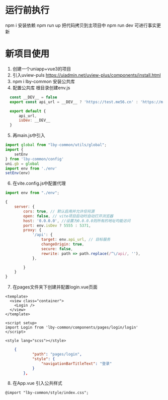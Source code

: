 # 运行前执行

npm i 安装依赖
npm run up  把代码拷贝到主项目中
npm run dev 可进行事实更新

# 新项目使用
1. 创建一个uniapp+vue3的项目
2. 引入uview-puls https://uiadmin.net/uview-plus/components/install.html
3. npm i lby-common
   安装公共库
4. 配置公共库
  根目录创建env.js
  

```js
  const __DEV__ = false
  export const api_url = __DEV__ ? 'https://test.me56.cn' : 'https://m.me56.cn'

  export default {
      api_url,
      isDev: __DEV__
  }
```

5. 再main.js中引入

```js
import global from "lby-common/utils/global";
import {
    setEnv
} from 'lby-common/config'
uni.gb = global
import env from './env'
setEnv(env)
```

6. 在vite.config.js中配置代理

```js
import env from "./env";
```

```js
{
    server: {
        cors: true, // 默认启用并允许任何源
        open: false, // vite项目启动时自动打开浏览器
        host: '0.0.0.0', //设置为0.0.0.0则所有的地址均能访问
        port: env.isDev ? 5555 : 5371,
        proxy: {
            '/api': {
                target: env.api_url, // 目标服务  
                changeOrigin: true,
                secure: false,
                rewrite: path => path.replace(/^\/api/, ''),
            },

        }
    }
}
```

7. 在pages文件夹下创建并配置login.vue页面

```vue
<template>
  <view class="container">
    <Login />
  </view>
</template>

<script setup>
import Login from 'lby-common/components/pages/login/login'
</script>

<style lang="scss"></style>

```

```json
	{
			"path": "pages/login",
			"style": {
				"navigationBarTitleText": "登录"
			}
		},
```

8. 在App.vue 引入公共样式
```style
@import "lby-common/style/index.css";
```